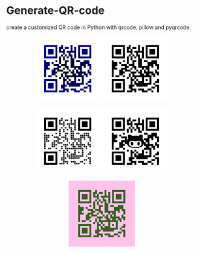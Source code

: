 # Generate-QR-code
create a customized QR code in Python with qrcode, pillow and pyqrcode.


<div align="center">


![Alt text](colored.png)       ![Alt text](default.png)


![Alt text](round.png)         ![Alt text](embeded.png)


![Alt text](git.png)

</div>

